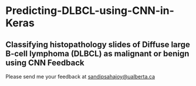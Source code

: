# Predicting-DLBCL-using-CNN-in-Keras
Classifying histopathology slides of Diffuse large B-cell lymphoma (DLBCL) as malignant or benign using CNN
Feedback
-----------------

Please send me your feedback at sandipsahajoy@ualberta.ca
